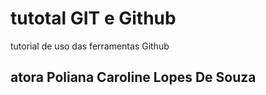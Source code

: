 # tutotal GIT e Github
tutorial de uso das ferramentas Github
## atora Poliana Caroline Lopes De Souza
